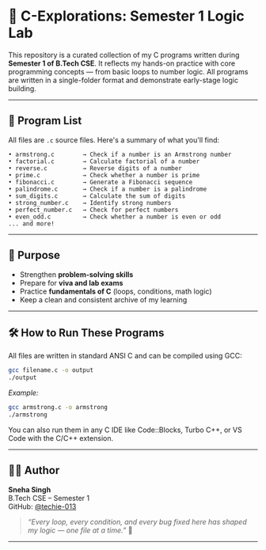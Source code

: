 # 🧠 C-Explorations: Semester 1 Logic Lab

This repository is a curated collection of my C programs written during **Semester 1 of B.Tech CSE**. It reflects my hands-on practice with core programming concepts — from basic loops to number logic. All programs are written in a single-folder format and demonstrate early-stage logic building.

---

## 📁 Program List

All files are `.c` source files. Here's a summary of what you'll find:

```
• armstrong.c        → Check if a number is an Armstrong number  
• factorial.c        → Calculate factorial of a number  
• reverse.c          → Reverse digits of a number  
• prime.c            → Check whether a number is prime  
• fibonacci.c        → Generate a Fibonacci sequence  
• palindrome.c       → Check if a number is a palindrome  
• sum_digits.c       → Calculate the sum of digits  
• strong_number.c    → Identify strong numbers  
• perfect_number.c   → Check for perfect numbers  
• even_odd.c         → Check whether a number is even or odd  
... and more!
```

---

## 🎯 Purpose

- Strengthen **problem-solving skills**  
- Prepare for **viva and lab exams**  
- Practice **fundamentals of C** (loops, conditions, math logic)  
- Keep a clean and consistent archive of my learning

---

## 🛠 How to Run These Programs

All files are written in standard ANSI C and can be compiled using GCC:

```bash
gcc filename.c -o output
./output
```

_Example:_

```bash
gcc armstrong.c -o armstrong
./armstrong
```

You can also run them in any C IDE like Code::Blocks, Turbo C++, or VS Code with the C/C++ extension.

---

## 🙋‍♀️ Author

**Sneha Singh**  
B.Tech CSE – Semester 1  
GitHub: [@techie-013](https://github.com/techie-013)

> _“Every loop, every condition, and every bug fixed here has shaped my logic — one file at a time.”_ 🚀

---
